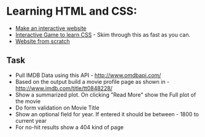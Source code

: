 # Learning HTML and CSS:
* [Make an interactive website](http://www.codecademy.com/skills/make-an-interactive-website)
* [Interactive Game to learn CSS](http://flukeout.github.io/) - Skim through this as fast as you can.
* [Website from scratch](https://developer.mozilla.org/en-US/Learn)


## Task
-  Pull IMDB Data using this API - http://www.omdbapi.com/
-  Based on the output build a movie profile page as shown in - http://www.imdb.com/title/tt0848228/
-  Show a summarized plot. On clicking "Read More" show the Full plot of the movie
-  Do form validation on Movie Title
-  Show an optional field for year. If entered it should be between - 1800 to current year
-  For no-hit results show a 404 kind of page
